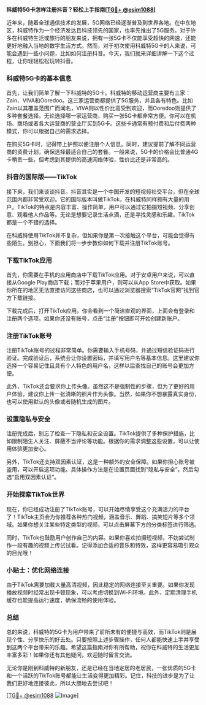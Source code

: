 **科威特5G卡怎样注册抖音？轻松上手指南[[TG💪+ @esim1088](https://t.me/s/esim1088)]**

近年来，随着全球通信技术的发展，5G网络已经逐渐普及到世界各地。在中东地区，科威特作为一个经济发达且科技领先的国家，也率先推出了5G服务。对于许多在科威特生活或旅行的朋友来说，拥有一张5G卡不仅能享受超快的网速，还能更好地融入当地的数字生活方式。然而，对于初次使用科威特5G卡的人来说，可能会遇到一些小问题，比如如何注册抖音。今天，我们就来详细讲解一下这个过程，让你轻轻松松玩转抖音。

### 科威特5G卡的基本信息

首先，让我们简单了解一下科威特的5G卡。科威特的移动运营商主要有三家：Zain、VIVA和Ooredoo。这三家运营商都提供了5G服务，并且各有特色。比如Zain以其覆盖范围广而闻名，VIVA则以性价比高受到欢迎，而Ooredoo则提供了多种套餐选择。无论选择哪一家运营商，购买一张5G卡都非常方便。你可以在机场、商场或者各大运营商的营业厅买到5G卡。这些卡通常有预付费和后付费两种模式，你可以根据自己的需求选择。

在购买5G卡时，记得带上护照以便注册个人信息。同时，建议提前了解不同运营商的资费计划，确保选择最适合自己的套餐。一般来说，5G卡的价格会比普通4G卡稍贵一些，但考虑到其提供的高速网络体验，性价比还是非常高的。

### 抖音的国际版——TikTok

接下来，我们来谈谈抖音。抖音其实是一个中国开发的短视频社交平台，但在全球范围内都非常受欢迎。它的国际版本叫做TikTok，在科威特同样拥有大量的用户。TikTok的特点是内容丰富、操作简单，用户可以通过它拍摄短视频、分享创意、观看他人作品等。无论是想要记录生活点滴，还是寻找灵感和乐趣，TikTok都是一个不错的选择。

在科威特使用TikTok并不复杂，但如果你是第一次接触这个平台，可能会觉得有些陌生。别担心，下面我们将一步步教你如何下载并注册TikTok账号。

### 下载TikTok应用

首先，你需要在手机的应用商店中下载TikTok应用。对于安卓用户来说，可以直接从Google Play商店下载；而对于苹果用户，则可以从App Store中获取。如果你所在的地区无法直接访问这些商店，也可以通过浏览器搜索“TikTok官网”找到官方下载链接。

下载完成后，打开TikTok应用。你会看到一个简洁直观的界面，上面会有登录和注册两个选项。如果你还没有账号，点击“注册”按钮即可开始创建新账户。

### 注册TikTok账号

注册TikTok账号的过程非常简单。你需要输入手机号码，并通过短信验证码进行验证。完成验证后，系统会让你设置密码，并填写用户名等基本信息。这里建议你选择一个容易记住且具有个人特色的用户名，这样以后查找自己的账号会更加方便。

此外，TikTok还会要求你上传头像。虽然这不是强制性的步骤，但为了更好的用户体验，建议你上传一张清晰的照片作为头像。当然，如果你不想暴露真实身份，也可以使用默认的头像或者随机生成的图片。

### 设置隐私与安全

注册完成后，别忘了检查一下隐私和安全设置。TikTok提供了多种保护措施，比如限制陌生人关注、屏蔽不当评论等功能。根据你的需求调整这些设置，可以让使用体验更加安心。

另外，TikTok还支持双因素认证，这是一种额外的安全保障。如果你担心账号被盗用，可以开启这项功能。具体操作方法是在设置页面找到“隐私与安全”，然后勾选“启用双因素认证”。

### 开始探索TikTok世界

现在，你已经成功注册了TikTok账号，可以开始尽情享受这个充满活力的平台了！TikTok主页会为你推荐各种热门视频，涵盖音乐、舞蹈、搞笑短片等多个领域。如果你想关注某些特定类型的视频，可以点击屏幕下方的分类标签进行筛选。

同时，TikTok也鼓励用户创作自己的内容。如果你喜欢拍摄短视频，不妨尝试制作一段有趣的视频上传试试看。记得添加合适的音乐和特效，这样更容易吸引观众的目光哦！

### 小贴士：优化网络连接

由于TikTok需要加载大量高清视频，因此稳定的网络连接至关重要。如果你发现播放视频时经常出现卡顿现象，可以考虑切换到Wi-Fi环境。此外，定期清理手机缓存也能提高运行速度，确保流畅的使用体验。

### 总结

总的来说，科威特的5G卡为用户带来了前所未有的便捷与高效，而TikTok则是展现个性、分享快乐的好去处。只要按照上述步骤操作，任何人都能快速上手并享受到这两个平台带来的乐趣。希望这篇指南对你有所帮助，祝你在科威特的生活更加丰富多彩！如果你还有其他疑问，欢迎随时留言交流。

无论你是刚到科威特的新朋友，还是已经在当地定居的老居民，一张优质的5G卡和一个活跃的TikTok账号都能让生活变得更加精彩。记住，科技的进步是为了让我们更好地连接彼此，所以大胆地去尝试吧！

[[TG💪+ @esim1088](https://t.me/s/esim1088) ![Image](https://i.postimg.cc/4NQfJmqS/Snipaste-2025-05-13-00-14-12.png)]